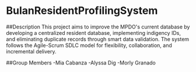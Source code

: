 # BulanResidentProfilingSystem

##Description
This project aims to improve the MPDO's current database by developing a centralized resident database, implementing indigency IDs, and eliminating duplicate records through smart data validation. The system follows the Agile-Scrum SDLC model for flexibility, collaboration, and incremental delivery.

##Group Members
-Mia Cabanza
-Alyssa Dig
-Morly Granado
